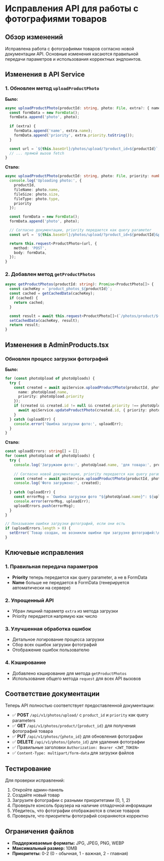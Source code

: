 # Исправления API для работы с фотографиями товаров

## Обзор изменений

Исправлена работа с фотографиями товаров согласно новой документации API. Основные изменения касаются правильной передачи параметров и использования корректных эндпоинтов.

## Изменения в API Service

### 1. Обновлен метод `uploadProductPhoto`

**Было:**
```typescript
async uploadProductPhoto(productId: string, photo: File, extra?: { name: string; priority: number }): Promise<ProductPhoto> {
  const formData = new FormData();
  formData.append('photo', photo);
  
  if (extra) {
    formData.append('name', extra.name);
    formData.append('priority', extra.priority.toString());
  }

  const url = `${this.baseUrl}/photos/upload/?product_id=${productId}`;
  // ... прямой вызов fetch
}
```

**Стало:**
```typescript
async uploadProductPhoto(productId: string, photo: File, priority: number = 0): Promise<ProductPhoto> {
  console.log('Uploading photo:', {
    productId,
    fileName: photo.name,
    fileSize: photo.size,
    fileType: photo.type,
    priority
  });

  const formData = new FormData();
  formData.append('photo', photo);

  // Согласно документации, priority передается как query parameter
  const url = `${this.baseUrl}/photos/upload/?product_id=${productId}&priority=${priority}`;

  return this.request<ProductPhoto>(url, {
    method: 'POST',
    body: formData,
  });
}
```

### 2. Добавлен метод `getProductPhotos`

```typescript
async getProductPhotos(productId: string): Promise<ProductPhoto[]> {
  const cacheKey = `product_photos_${productId}`;
  const cached = getCachedData(cacheKey);
  if (cached) {
    return cached;
  }

  const result = await this.request<ProductPhoto[]>(`/photos/product/${productId}`);
  setCachedData(cacheKey, result);
  return result;
}
```

## Изменения в AdminProducts.tsx

### Обновлен процесс загрузки фотографий

**Было:**
```typescript
for (const photoUpload of photoUploads) {
  try {
    const created = await apiService.uploadProductPhoto(productId, photoUpload.file, {
      name: photoUpload.name,
      priority: photoUpload.priority
    });
    if (created && created.id != null && created.priority !== photoUpload.priority) {
      await apiService.updateProductPhoto(created.id, { priority: photoUpload.priority });
    }
  } catch (uploadErr) {
    console.error('Ошибка загрузки фото:', uploadErr);
  }
}
```

**Стало:**
```typescript
const uploadErrors: string[] = [];
for (const photoUpload of photoUploads) {
  try {
    console.log('Загружаем фото:', photoUpload.name, 'для товара:', productId, 'с приоритетом:', photoUpload.priority);
    
    // Согласно новой документации, priority передается как query parameter
    const created = await apiService.uploadProductPhoto(productId, photoUpload.file, photoUpload.priority);
    console.log('Фото загружено:', created);
    
  } catch (uploadErr) {
    const errorMsg = `Ошибка загрузки фото "${photoUpload.name}": ${uploadErr instanceof Error ? uploadErr.message : 'Неизвестная ошибка'}`;
    console.error(errorMsg, uploadErr);
    uploadErrors.push(errorMsg);
  }
}

// Показываем ошибки загрузки фотографий, если они есть
if (uploadErrors.length > 0) {
  setError(`Товар создан, но возникли ошибки при загрузке фотографий:\n${uploadErrors.join('\n')}`);
}
```

## Ключевые исправления

### 1. Правильная передача параметров
- **Priority** теперь передается как query parameter, а не в FormData
- **Name** больше не передается в FormData (генерируется автоматически на сервере)

### 2. Упрощенный API
- Убран лишний параметр `extra` из метода загрузки
- Priority передается напрямую как число

### 3. Улучшенная обработка ошибок
- Детальное логирование процесса загрузки
- Сбор всех ошибок загрузки фотографий
- Отображение ошибок пользователю

### 4. Кэширование
- Добавлено кэширование для метода `getProductPhotos`
- Использование общего метода `request` для всех API вызовов

## Соответствие документации

Теперь API полностью соответствует предоставленной документации:

- ✅ **POST** `/api/v1/photos/upload/` с `product_id` и `priority` как query parameters
- ✅ **GET** `/api/v1/photos/product/{product_id}` для получения фотографий товара
- ✅ **PUT** `/api/v1/photos/{photo_id}` для обновления фотографии
- ✅ **DELETE** `/api/v1/photos/{photo_id}` для удаления фотографии
- ✅ Правильные заголовки `Authorization: Bearer <JWT_TOKEN>`
- ✅ `Content-Type: multipart/form-data` для загрузки файлов

## Тестирование

Для проверки исправлений:

1. Откройте админ-панель
2. Создайте новый товар
3. Загрузите фотографии с разными приоритетами (0, 1, 2)
4. Проверьте консоль браузера на наличие отладочной информации
5. Убедитесь, что фотографии отображаются в списке товаров
6. Проверьте, что приоритеты фотографий сохраняются корректно

## Ограничения файлов

- **Поддерживаемые форматы:** JPG, JPEG, PNG, WEBP
- **Максимальный размер:** 10MB
- **Приоритеты:** 0-2 (0 - обычная, 1 - важная, 2 - главная)
